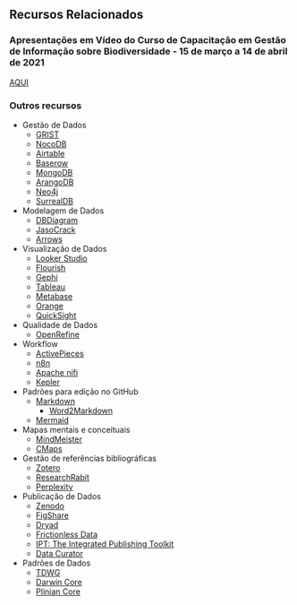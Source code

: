 
## Recursos Relacionados

### Apresentações em Vídeo do Curso de Capacitação em Gestão de Informação sobre Biodiversidade - 15 de março a 14 de abril de 2021

[AQUI](https://sites.google.com/jbrj.org/gestodeinformaosobrebiodiversi/apresenta%C3%A7%C3%B5es)

### Outros recursos

* Gestão de Dados
  * [GRIST](https://getgrist.com)
  * [NocoDB](https://nocodb.com/)
  * [Airtable](https://www.airtable.com/)
  * [Baserow](https://baserow.io/)
  * [MongoDB](https://www.mongodb.com/)
  * [ArangoDB](https://arangodb.com/)
  * [Neo4j](https://neo4j.com/)
  * [SurrealDB](https://surrealdb.com/)
* Modelagem de Dados
  * [DBDiagram](https://dbdiagram.io/home)
  * [JasoCrack](https://jsoncrack.com/editor)
  * [Arrows](https://arrows.app/)
* Visualização de Dados
  * [Looker Studio](https://lookerstudio.google.com/)
  * [Flourish](https://flourish.studio/examples/)
  * [Gephi](https://gephi.org/)
  * [Tableau](https://public.tableau.com/app/discover)
  * [Metabase](https://www.metabase.com/)
  * [Orange](https://orangedatamining.com/)
  * [QuickSight](https://aws.amazon.com/pt/quicksight/)
* Qualidade de Dados
  * [OpenRefine](https://openrefine.org/)
* Workflow
  * [ActivePieces](https://www.activepieces.com/)
  * [n8n](https://n8n.io/)
  * [Apache nifi](https://nifi.apache.org/)
  * [Kepler](https://kepler-project.org/index.html)
* Padrões para edição no GitHub
  * [Markdown](https://www.markdownguide.org/)
    * [Word2Markdown](https://word2md.com/) 
  * [Mermaid](https://mermaid.js.org/)
* Mapas mentais e conceituais
  * [MindMeister](https://www.mindmeister.com/)
  * [CMaps](https://cmap.ihmc.us/)
* Gestão de referências bibliográficas
  * [Zotero](https://www.zotero.org/)
  * [ResearchRabit](https://researchrabbitapp.com/)
  * [Perplexity](https://www.perplexity.ai/)
* Publicação de Dados
  * [Zenodo](https://zenodo.org/)
  * [FigShare](https://figshare.com/)
  * [Dryad](https://datadryad.org/)
  * [Frictionless Data](https://frictionlessdata.io/)
  * [IPT: The Integrated Publishing Toolkit](https://www.gbif.org/ipt)
  * [Data Curator](https://github.com/qcif/data-curator)
* Padrões de Dados
  * [TDWG](https://www.tdwg.org/)
  * [Darwin Core](https://dwc.tdwg.org/terms/)
  * [Plinian Core](https://www.tdwg.org/community/species/plinian-core/)
